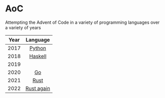 # AoC
Attempting the Advent of Code in a variety of programming languages over a variety of years


| Year | Language |
|:----:|:--------:|
| 2017 | [Python](./2017)   |
| 2018 | [Haskell](./2018)         |
| 2019 |          |
| 2020 | [Go](./2020)       |
| 2021 | [Rust](./2021)       |
| 2022 | [Rust again](./2022)       |
